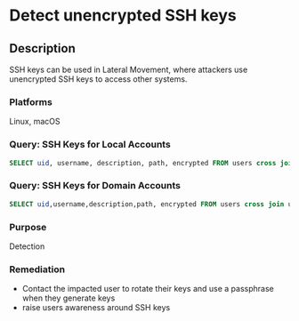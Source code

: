 # Detect unencrypted SSH keys 

## Description
SSH keys can be used in Lateral Movement, where attackers use unencrypted SSH keys to access other systems.

### Platforms
Linux, macOS

### Query: SSH Keys for Local Accounts

```sql
SELECT uid, username, description, path, encrypted FROM users cross join user_ssh_keys using (uid) WHERE encrypted=0;
```

### Query: SSH Keys for Domain Accounts

```sql
SELECT uid,username,description,path, encrypted FROM users cross join user_ssh_keys using (uid) WHERE encrypted=0 and username in (SELECT distinct(username) FROM last);
```
### Purpose

Detection

### Remediation

- Contact the impacted user to rotate their keys and use a passphrase when they generate keys
- raise users awareness around SSH keys

